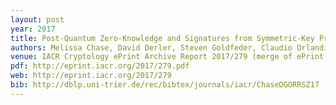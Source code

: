 ```yaml
---
layout: post
year: 2017
title: Post-Quantum Zero-Knowledge and Signatures from Symmetric-Key Primitives
authors: Melissa Chase, David Derler, Steven Goldfeder, Claudio Orlandi, Sebastian Ramacher, Christian Rechberger, Daniel Slamanig, Greg Zaverucha
venue: IACR Cryptology ePrint Archive Report 2017/279 (merge of ePrint 2016/1085 and ePrint 2016/1110)
pdf: http://eprint.iacr.org/2017/279.pdf
web: http://eprint.iacr.org/2017/279
bib: http://dblp.uni-trier.de/rec/bibtex/journals/iacr/ChaseDGORRSZ17
---
```



